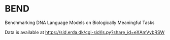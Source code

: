 # BEND
Benchmarking DNA Language Models on Biologically Meaningful Tasks


Data is available at https://sid.erda.dk/cgi-sid/ls.py?share_id=eXAmVvbRSW
